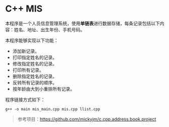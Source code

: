 # C++ MIS
本程序是一个人员信息管理系统，使用**单链表**进行数据存储，每条记录包括以下内容：姓名、地址、出生年份、手机号码。

本程序能够实现以下功能：

- 添加新记录。
- 打印指定姓名的记录。
- 修改指定姓名的记录。
- 打印所有记录。
- 删除指定姓名的记录。
- 反转所有记录的顺序。
- 按年龄由大到小重排所有记录。

程序链接方式如下：

```
g++ -o main mis_main.cpp mis.cpp llist.cpp
```

> 参考项目：https://github.com/mickyjm/c.cpp.address.book.project
